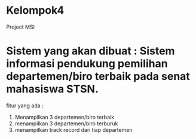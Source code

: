 # Kelompok4
Project MSI
# Sistem yang akan dibuat : Sistem informasi pendukung pemilihan departemen/biro terbaik pada senat mahasiswa STSN.
fitur yang ada :
1. Menampilkan 3 departemen/biro terbaik
2. menampilkan 3 departemen/biro terburuk
3. menampilkan track record dari tiap departemen
